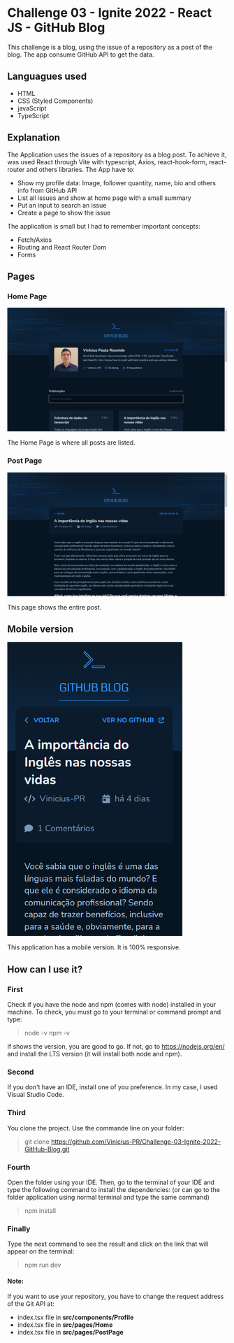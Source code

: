 # Challenge 03 - Ignite 2022 - React JS - GitHub Blog

This challenge is a blog, using the issue of a repository as a post of the blog. The app consume GitHub API to get the data.

## Languagues used
* HTML
* CSS (Styled Components)
* javaScript
* TypeScript

## Explanation

The Application uses the issues of a repository as a blog post. To achieve it, was used React through Vite with typescript, Axios, react-hook-form, react-router and others libraries.
The App have to:

* Show my profile data: Image, follower quantity, name, bio and others info from GitHub API
* List all issues and show at home page with a small summary
* Put an input to search an issue
* Create a page to show the issue

The application is small but I had to remember important concepts:

* Fetch/Axios
* Routing and React Router Dom
* Forms

## Pages
### Home Page

![Home Page](screenshots/homePage.png)

The Home Page is where all posts are listed.

### Post Page

![Post Page](screenshots/postPage.png)

This page shows the entire post.

## Mobile version

![Mobile version](screenshots/mobileVersion.png)

This application has a mobile version. It is 100% responsive.

## How can I use it?

### First
Check if you have the node and npm (comes with node) installed in your machine. To check, you must go to your terminal or command prompt and type:
> node -v
> npm -v

If shows the version, you are good to go. If not, go to https://nodejs.org/en/ and install the LTS version (it will install both node and npm).

### Second

If you don't have an IDE, install one of you preference. In my case, I used Visual Studio Code.

### Third

You clone the project. Use the commande line on your folder:
 > git clone https://github.com/Vinicius-PR/Challenge-03-Ignite-2022-GitHub-Blog.git
 
 ### Fourth
 
Open the folder using your IDE. Then, go to the terminal of your IDE and type the following command to install the dependencies: (or can go to the folder application using normal terminal and type the same command)
 > npm install
 
 ### Finally
 
Type the next command to see the result and click on the link that will appear on the terminal:
 > npm run dev

#### Note:
If you want to use your repository, you have to change the request address of the Git API at:

* index.tsx file in **src/components/Profile**
* index.tsx file in **src/pages/Home**
* index.tsx file in **src/pages/PostPage**
